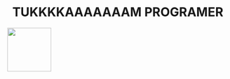 <h1 align='center' >TUKKKKAAAAAAAM   PROGRAMER</h1>
<img align='center' src='https://media.tenor.com/6xGbM_FxV_AAAAAM/discord.gif' width='100"'>
